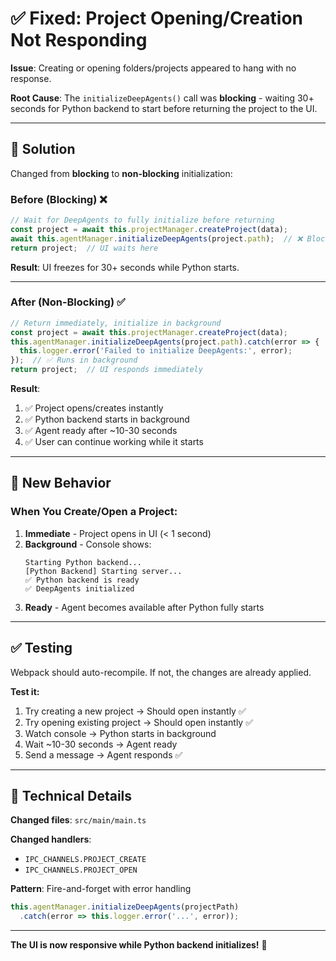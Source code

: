 # ✅ Fixed: Project Opening/Creation Not Responding

**Issue**: Creating or opening folders/projects appeared to hang with no response.

**Root Cause**: The `initializeDeepAgents()` call was **blocking** - waiting 30+ seconds for Python backend to start before returning the project to the UI.

---

## 🔧 Solution

Changed from **blocking** to **non-blocking** initialization:

### Before (Blocking) ❌
```typescript
// Wait for DeepAgents to fully initialize before returning
const project = await this.projectManager.createProject(data);
await this.agentManager.initializeDeepAgents(project.path);  // ❌ Blocks!
return project;  // UI waits here
```

**Result**: UI freezes for 30+ seconds while Python starts.

---

### After (Non-Blocking) ✅
```typescript
// Return immediately, initialize in background
const project = await this.projectManager.createProject(data);
this.agentManager.initializeDeepAgents(project.path).catch(error => {
  this.logger.error('Failed to initialize DeepAgents:', error);
});  // ✅ Runs in background
return project;  // UI responds immediately
```

**Result**: 
1. ✅ Project opens/creates instantly
2. ✅ Python backend starts in background
3. ✅ Agent ready after ~10-30 seconds
4. ✅ User can continue working while it starts

---

## 🎯 New Behavior

### When You Create/Open a Project:

1. **Immediate** - Project opens in UI (< 1 second)
2. **Background** - Console shows:
   ```
   Starting Python backend...
   [Python Backend] Starting server...
   ✅ Python backend is ready
   ✅ DeepAgents initialized
   ```
3. **Ready** - Agent becomes available after Python fully starts

---

## ✅ Testing

Webpack should auto-recompile. If not, the changes are already applied.

**Test it:**
1. Try creating a new project → Should open instantly ✅
2. Try opening existing project → Should open instantly ✅
3. Watch console → Python starts in background
4. Wait ~10-30 seconds → Agent ready
5. Send a message → Agent responds ✅

---

## 📝 Technical Details

**Changed files**: `src/main/main.ts`

**Changed handlers**:
- `IPC_CHANNELS.PROJECT_CREATE`
- `IPC_CHANNELS.PROJECT_OPEN`

**Pattern**: Fire-and-forget with error handling
```typescript
this.agentManager.initializeDeepAgents(projectPath)
  .catch(error => this.logger.error('...', error));
```

---

**The UI is now responsive while Python backend initializes!** 🚀

